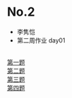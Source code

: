 # No.2
- 李隽恺
- 第二周作业
day01
<br>
<a href="https://github.com/wklmtt/No.2/blob/master/day01/01.html">第一题</a>
<br>
<a href="https://github.com/wklmtt/No.2/blob/master/day01/02.html">第二题</a>
<br>
<a href="https://github.com/wklmtt/No.2/blob/master/day01/03.html">第三题</a>
<br>
<a href="https://github.com/wklmtt/No.2/blob/master/day01/04.html">第四题</a>
